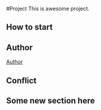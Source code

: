 #Project
This is awesome project.
## How to start
## Author
[Author](author.md)
## Conflict
## Some new section here

